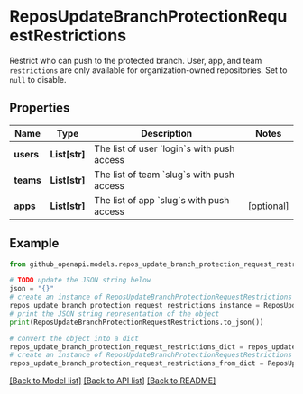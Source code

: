 # ReposUpdateBranchProtectionRequestRestrictions

Restrict who can push to the protected branch. User, app, and team `restrictions` are only available for organization-owned repositories. Set to `null` to disable.

## Properties

Name | Type | Description | Notes
------------ | ------------- | ------------- | -------------
**users** | **List[str]** | The list of user &#x60;login&#x60;s with push access | 
**teams** | **List[str]** | The list of team &#x60;slug&#x60;s with push access | 
**apps** | **List[str]** | The list of app &#x60;slug&#x60;s with push access | [optional] 

## Example

```python
from github_openapi.models.repos_update_branch_protection_request_restrictions import ReposUpdateBranchProtectionRequestRestrictions

# TODO update the JSON string below
json = "{}"
# create an instance of ReposUpdateBranchProtectionRequestRestrictions from a JSON string
repos_update_branch_protection_request_restrictions_instance = ReposUpdateBranchProtectionRequestRestrictions.from_json(json)
# print the JSON string representation of the object
print(ReposUpdateBranchProtectionRequestRestrictions.to_json())

# convert the object into a dict
repos_update_branch_protection_request_restrictions_dict = repos_update_branch_protection_request_restrictions_instance.to_dict()
# create an instance of ReposUpdateBranchProtectionRequestRestrictions from a dict
repos_update_branch_protection_request_restrictions_from_dict = ReposUpdateBranchProtectionRequestRestrictions.from_dict(repos_update_branch_protection_request_restrictions_dict)
```
[[Back to Model list]](../README.md#documentation-for-models) [[Back to API list]](../README.md#documentation-for-api-endpoints) [[Back to README]](../README.md)



